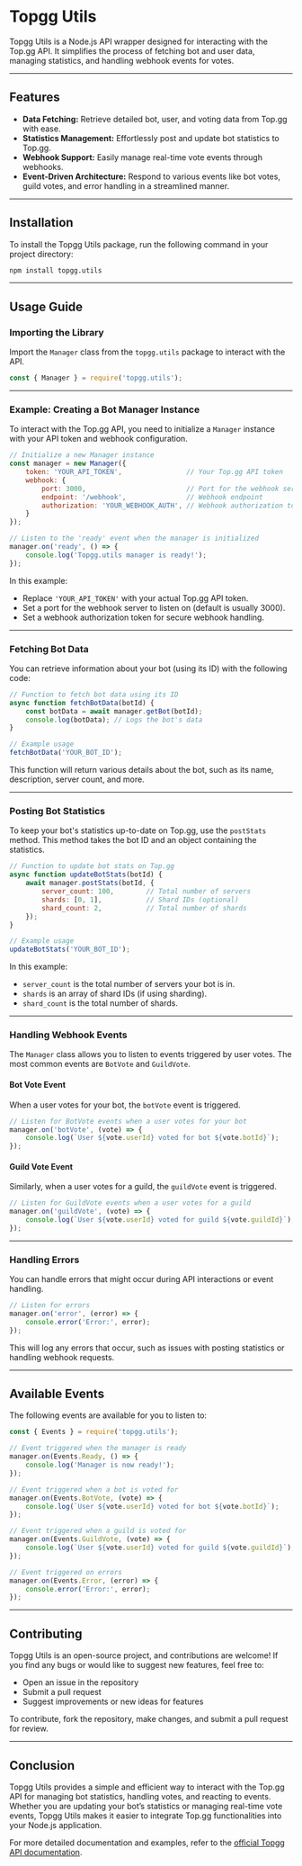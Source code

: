# **Topgg Utils**

Topgg Utils is a Node.js API wrapper designed for interacting with the Top.gg API. It simplifies the process of fetching bot and user data, managing statistics, and handling webhook events for votes.

---

## **Features**

- **Data Fetching:** Retrieve detailed bot, user, and voting data from Top.gg with ease.
- **Statistics Management:** Effortlessly post and update bot statistics to Top.gg.
- **Webhook Support:** Easily manage real-time vote events through webhooks.
- **Event-Driven Architecture:** Respond to various events like bot votes, guild votes, and error handling in a streamlined manner.

---

## **Installation**

To install the Topgg Utils package, run the following command in your project directory:

```bash
npm install topgg.utils
```

---

## **Usage Guide**

### **Importing the Library**

Import the `Manager` class from the `topgg.utils` package to interact with the API.

```javascript
const { Manager } = require('topgg.utils');
```

---

### **Example: Creating a Bot Manager Instance**

To interact with the Top.gg API, you need to initialize a `Manager` instance with your API token and webhook configuration.

```javascript
// Initialize a new Manager instance
const manager = new Manager({
    token: 'YOUR_API_TOKEN',                // Your Top.gg API token
    webhook: {
        port: 3000,                         // Port for the webhook server
        endpoint: '/webhook',               // Webhook endpoint
        authorization: 'YOUR_WEBHOOK_AUTH', // Webhook authorization token
    }
});

// Listen to the 'ready' event when the manager is initialized
manager.on('ready', () => {
    console.log('Topgg.utils manager is ready!');
});
```

In this example:
- Replace `'YOUR_API_TOKEN'` with your actual Top.gg API token.
- Set a port for the webhook server to listen on (default is usually 3000).
- Set a webhook authorization token for secure webhook handling.

---

### **Fetching Bot Data**

You can retrieve information about your bot (using its ID) with the following code:

```javascript
// Function to fetch bot data using its ID
async function fetchBotData(botId) {
    const botData = await manager.getBot(botId);
    console.log(botData); // Logs the bot's data
}

// Example usage
fetchBotData('YOUR_BOT_ID');
```

This function will return various details about the bot, such as its name, description, server count, and more.

---

### **Posting Bot Statistics**

To keep your bot's statistics up-to-date on Top.gg, use the `postStats` method. This method takes the bot ID and an object containing the statistics.

```javascript
// Function to update bot stats on Top.gg
async function updateBotStats(botId) {
    await manager.postStats(botId, {
        server_count: 100,        // Total number of servers
        shards: [0, 1],           // Shard IDs (optional)
        shard_count: 2,           // Total number of shards
    });
}

// Example usage
updateBotStats('YOUR_BOT_ID');
```

In this example:
- `server_count` is the total number of servers your bot is in.
- `shards` is an array of shard IDs (if using sharding).
- `shard_count` is the total number of shards.

---

### **Handling Webhook Events**

The `Manager` class allows you to listen to events triggered by user votes. The most common events are `BotVote` and `GuildVote`.

#### **Bot Vote Event**

When a user votes for your bot, the `botVote` event is triggered.

```javascript
// Listen for BotVote events when a user votes for your bot
manager.on('botVote', (vote) => {
    console.log(`User ${vote.userId} voted for bot ${vote.botId}`);
});
```

#### **Guild Vote Event**

Similarly, when a user votes for a guild, the `guildVote` event is triggered.

```javascript
// Listen for GuildVote events when a user votes for a guild
manager.on('guildVote', (vote) => {
    console.log(`User ${vote.userId} voted for guild ${vote.guildId}`);
});
```

---

### **Handling Errors**

You can handle errors that might occur during API interactions or event handling.

```javascript
// Listen for errors
manager.on('error', (error) => {
    console.error('Error:', error);
});
```

This will log any errors that occur, such as issues with posting statistics or handling webhook requests.

---

## **Available Events**

The following events are available for you to listen to:

```javascript
const { Events } = require('topgg.utils');

// Event triggered when the manager is ready
manager.on(Events.Ready, () => {
    console.log('Manager is now ready!');
});

// Event triggered when a bot is voted for
manager.on(Events.BotVote, (vote) => {
    console.log(`User ${vote.userId} voted for bot ${vote.botId}`);
});

// Event triggered when a guild is voted for
manager.on(Events.GuildVote, (vote) => {
    console.log(`User ${vote.userId} voted for guild ${vote.guildId}`);
});

// Event triggered on errors
manager.on(Events.Error, (error) => {
    console.error('Error:', error);
});
```

---

## **Contributing**

Topgg Utils is an open-source project, and contributions are welcome! If you find any bugs or would like to suggest new features, feel free to:

- Open an issue in the repository
- Submit a pull request
- Suggest improvements or new ideas for features

To contribute, fork the repository, make changes, and submit a pull request for review.

---

## **Conclusion**

Topgg Utils provides a simple and efficient way to interact with the Top.gg API for managing bot statistics, handling votes, and reacting to events. Whether you are updating your bot’s statistics or managing real-time vote events, Topgg Utils makes it easier to integrate Top.gg functionalities into your Node.js application.

For more detailed documentation and examples, refer to the [official Topgg API documentation](https://docs.top.gg/docs).
